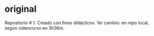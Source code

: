 # original
Repositorio # 1. Creado con fines didácticos. 
1er cambio: en repo local, según videocurso en 3h36m.